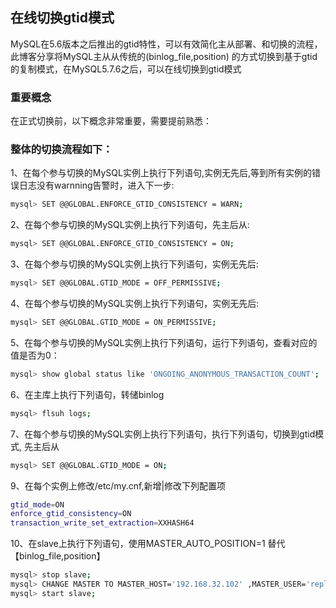 ## 在线切换gtid模式
MySQL在5.6版本之后推出的gtid特性，可以有效简化主从部署、和切换的流程，此博客分享将MySQL主从从传统的(binlog_file,position)
的方式切换到基于gtid的复制模式，在MySQL5.7.6之后，可以在线切换到gtid模式
### 重要概念
在正式切换前，以下概念非常重要，需要提前熟悉：

### 整体的切换流程如下：

1、在每个参与切换的MySQL实例上执行下列语句,实例无先后,等到所有实例的错误日志没有warnning告警时，进入下一步:
```bash 
mysql> SET @@GLOBAL.ENFORCE_GTID_CONSISTENCY = WARN; 
```

2、在每个参与切换的MySQL实例上执行下列语句，先主后从:
```bash
mysql> SET @@GLOBAL.ENFORCE_GTID_CONSISTENCY = ON;
```

3、在每个参与切换的MySQL实例上执行下列语句，实例无先后:
```bash
mysql> SET @@GLOBAL.GTID_MODE = OFF_PERMISSIVE;
```

4、在每个参与切换的MySQL实例上执行下列语句，实例无先后:
```bash
mysql> SET @@GLOBAL.GTID_MODE = ON_PERMISSIVE;
```

5、在每个参与切换的MySQL实例上执行下列语句，运行下列语句，查看对应的值是否为0：
```bash
mysql> show global status like 'ONGOING_ANONYMOUS_TRANSACTION_COUNT';
```
6、在主库上执行下列语句，转储binlog
```bash
mysql> flsuh logs;
```

7、在每个参与切换的MySQL实例上执行下列语句，执行下列语句，切换到gtid模式, 先主后从
```bash
mysql> SET @@GLOBAL.GTID_MODE = ON; 
```
9、在每个实例上修改/etc/my.cnf,新增|修改下列配置项
```bash
gtid_mode=ON 
enforce_gtid_consistency=ON
transaction_write_set_extraction=XXHASH64
```
10、在slave上执行下列语句，使用MASTER_AUTO_POSITION=1 替代【binlog_file,position】

```bash
mysql> stop slave;
mysql> CHANGE MASTER TO MASTER_HOST='192.168.32.102' ,MASTER_USER='repl' ,MASTER_PASSWORD='Repl_Pass_321',MASTER_AUTO_POSITION=1 for channel 'master_3'; 
mysql> start slave;				
```